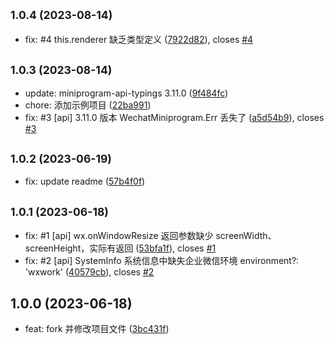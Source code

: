 ## <small>1.0.4 (2023-08-14)</small>

* fix: #4 this.renderer 缺乏类型定义 ([7922d82](https://github.com/xiaweiss/miniprogram-type/commit/7922d82)), closes [#4](https://github.com/xiaweiss/miniprogram-type/issues/4)

## <small>1.0.3 (2023-08-14)</small>

* update: miniprogram-api-typings 3.11.0 ([9f484fc](https://github.com/xiaweiss/miniprogram-type/commit/9f484fc))
* chore: 添加示例项目 ([22ba991](https://github.com/xiaweiss/miniprogram-type/commit/22ba991))
* fix: #3 [api] 3.11.0 版本 WechatMiniprogram.Err 丢失了 ([a5d54b9](https://github.com/xiaweiss/miniprogram-type/commit/a5d54b9)), closes [#3](https://github.com/xiaweiss/miniprogram-type/issues/3)

## <small>1.0.2 (2023-06-19)</small>

* fix: update readme ([57b4f0f](https://github.com/xiaweiss/miniprogram-type/commit/57b4f0f))

## <small>1.0.1 (2023-06-18)</small>

* fix: #1 [api] wx.onWindowResize 返回参数缺少 screenWidth、screenHeight，实际有返回 ([53bfa1f](https://github.com/xiaweiss/miniprogram-type/commit/53bfa1f)), closes [#1](https://github.com/xiaweiss/miniprogram-type/issues/1)
* fix: #2 [api] SystemInfo 系统信息中缺失企业微信环境 environment?: 'wxwork' ([40579cb](https://github.com/xiaweiss/miniprogram-type/commit/40579cb)), closes [#2](https://github.com/xiaweiss/miniprogram-type/issues/2)

## 1.0.0 (2023-06-18)

* feat: fork 并修改项目文件 ([3bc431f](https://github.com/xiaweiss/miniprogram-type/commit/3bc431f))
